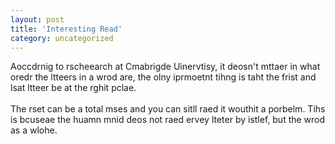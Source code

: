 ```yaml
---
layout: post
title: 'Interesting Read'
category: uncategorized
---
```


Aoccdrnig to rscheearch at Cmabrigde Uinervtisy, it deosn't mttaer in what oredr the ltteers in a wrod are, the olny iprmoetnt tihng is taht the frist and lsat ltteer be at the rghit pclae.
<br />
<br />The rset can be a total mses and you can sitll raed it wouthit a porbelm. Tihs is bcuseae the huamn mnid deos not raed ervey lteter by istlef, but the wrod as a wlohe.

